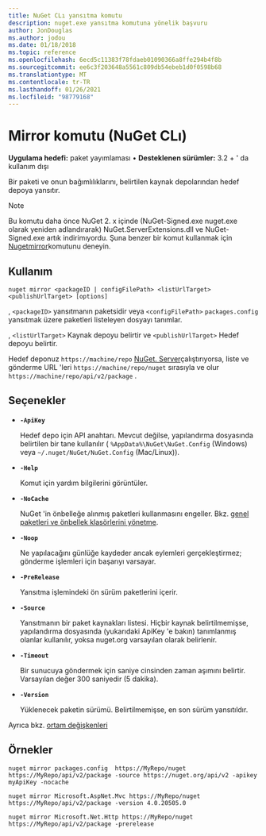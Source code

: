 ```yaml
---
title: NuGet CLı yansıtma komutu
description: nuget.exe yansıtma komutuna yönelik başvuru
author: JonDouglas
ms.author: jodou
ms.date: 01/18/2018
ms.topic: reference
ms.openlocfilehash: 6ecd5c11383f78fdaeb01090366a8ffe294b4f8b
ms.sourcegitcommit: ee6c3f203648a5561c809db54ebeb1d0f0598b68
ms.translationtype: MT
ms.contentlocale: tr-TR
ms.lasthandoff: 01/26/2021
ms.locfileid: "98779168"
---
```

# <a name="mirror-command-nuget-cli"></a>Mirror komutu (NuGet CLı)

**Uygulama hedefi:** paket yayımlaması &bullet; **Desteklenen sürümler:** 3.2 + ' da kullanım dışı

Bir paketi ve onun bağımlılıklarını, belirtilen kaynak depolarından hedef depoya yansıtır.

> [!NOTE]
> Bu komutu daha önce NuGet 2. x içinde (NuGet-Signed.exe nuget.exe olarak yeniden adlandırarak) NuGet.ServerExtensions.dll ve NuGet-Signed.exe artık indirimıyordu. Şuna benzer bir komut kullanmak için [Nugetmirror](https://www.nuget.org/packages/NuGetMirror/)komutunu deneyin.

## <a name="usage"></a>Kullanım

```cli
nuget mirror <packageID | configFilePath> <listUrlTarget> <publishUrlTarget> [options]
```

, `<packageID>` yansıtmanın paketsidir veya `<configFilePath>` `packages.config` yansıtmak üzere paketleri listeleyen dosyayı tanımlar.

, `<listUrlTarget>` Kaynak depoyu belirtir ve `<publishUrlTarget>` Hedef depoyu belirtir.

Hedef deponuz `https://machine/repo` [NuGet. Server](../../hosting-packages/nuget-server.md)çalıştırıyorsa, liste ve gönderme URL 'leri `https://machine/repo/nuget` sırasıyla ve olur `https://machine/repo/api/v2/package` .

## <a name="options"></a>Seçenekler

- **`-ApiKey`**

  Hedef depo için API anahtarı. Mevcut değilse, yapılandırma dosyasında belirtilen bir tane kullanılır ( `%AppData%\NuGet\NuGet.Config` (Windows) veya `~/.nuget/NuGet/NuGet.Config` (Mac/Linux)).

- **`-Help`**

  Komut için yardım bilgilerini görüntüler.

- **`-NoCache`**

  NuGet 'in önbelleğe alınmış paketleri kullanmasını engeller. Bkz. [genel paketleri ve önbellek klasörlerini yönetme](../../consume-packages/managing-the-global-packages-and-cache-folders.md).

- **`-Noop`**

  Ne yapılacağını günlüğe kaydeder ancak eylemleri gerçekleştirmez; gönderme işlemleri için başarıyı varsayar.

- **`-PreRelease`**

  Yansıtma işlemindeki ön sürüm paketlerini içerir.

- **`-Source`**

  Yansıtmanın bir paket kaynakları listesi. Hiçbir kaynak belirtilmemişse, yapılandırma dosyasında (yukarıdaki ApiKey 'e bakın) tanımlanmış olanlar kullanılır, yoksa nuget.org varsayılan olarak belirlenir.

- **`-Timeout`**

  Bir sunucuya göndermek için saniye cinsinden zaman aşımını belirtir. Varsayılan değer 300 saniyedir (5 dakika).

- **`-Version`**

  Yüklenecek paketin sürümü. Belirtilmemişse, en son sürüm yansıtıldır.

Ayrıca bkz. [ortam değişkenleri](cli-ref-environment-variables.md)

## <a name="examples"></a>Örnekler

```cli
nuget mirror packages.config  https://MyRepo/nuget https://MyRepo/api/v2/package -source https://nuget.org/api/v2 -apikey myApiKey -nocache

nuget mirror Microsoft.AspNet.Mvc https://MyRepo/nuget https://MyRepo/api/v2/package -version 4.0.20505.0

nuget mirror Microsoft.Net.Http https://MyRepo/nuget https://MyRepo/api/v2/package -prerelease
```
